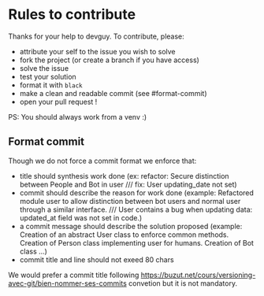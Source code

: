 # Rules to contribute

Thanks for your help to devguy. To contribute, please:

- attribute your self to the issue you wish to solve
- fork the project (or create a branch if you have access)
- solve the issue
- test your solution
- format it with `black`
- make a clean and readable commit (see #format-commit)
- open your pull request !

PS: You should always work from a venv :)

## Format commit

Though we do not force a commit format we enforce that:

- title should synthesis work done (ex: refactor: Secure distinction between People and Bot in user /// fix: User updating_date not set)
- commit should describe the reason for work done (example: Refactored module user to allow distinction between bot users and normal user through a similar interface. /// User contains a bug when updating data: updated_at field was not set in code.)
- a commit message should describe the solution proposed (example: Creation of an abstract User class to enforce common methods. Creation of Person class implementing user for humans. Creation of Bot class ...)
- commit title and line should not exeed 80 chars

We would prefer a commit title following https://buzut.net/cours/versioning-avec-git/bien-nommer-ses-commits convetion but it 
is not mandatory.
